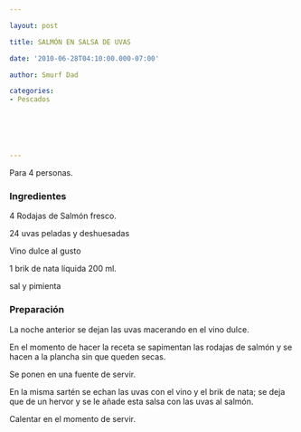 ```yaml
---

layout: post

title: SALMÓN EN SALSA DE UVAS

date: '2010-06-28T04:10:00.000-07:00'

author: Smurf Dad

categories:
- Pescados






---
```


Para 4 personas.

<h3>Ingredientes</h3>

4 Rodajas de Salmón fresco.

24 uvas peladas y deshuesadas

Vino dulce al gusto

1 brik de nata líquida 200 ml.

sal y pimienta

<h3>Preparación</h3>

La noche anterior se dejan las uvas macerando en el vino dulce.

En el momento de hacer la receta se sapimentan las rodajas de salmón y se hacen a la plancha sin que queden secas.

Se ponen en una fuente de servir.

En la misma sartén se echan las uvas con el vino y el brik de nata; se deja que de un hervor y se le añade esta salsa con las uvas al salmón.

Calentar en el momento de servir.